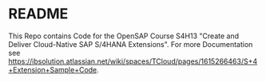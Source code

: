 # README #
This Repo contains Code for the OpenSAP Course S4H13 "Create and Deliver Cloud-Native SAP S/4HANA Extensions".
For more Documentation see https://ibsolution.atlassian.net/wiki/spaces/TCloud/pages/1615266463/S+4+Extension+Sample+Code.